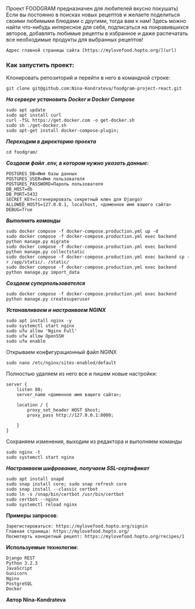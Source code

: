 Проект FOODGRAM предназначен для любителей вкусно покушать)
Если вы постоянно в поисках новых рецептов и желаете поделиться своими любимыми блюдами с другими, тогда вам к нам!
Здесь можно найти что-нибудь интересное для себя, подписаться на понравившихся авторов, добавлять любимые рецепты в избранное и даже распечатать все необходимые продукты для выбранных рецептов!

```
Адрес главной страницы сайта [https://mylovefood.hopto.org/](url)
```

### Как запустить проект:
Клонировать репозиторий и перейти в него в командной строке:
```
git clone git@github.com:Nina-Kondrateva/foodgram-project-react.git
```

***На сервере установить Docker и Docker Compose***
```
sudo apt update
sudo apt install curl
curl -fSL https://get.docker.com -o get-docker.sh
sudo sh ./get-docker.sh
sudo apt-get install docker-compose-plugin;
```

***Переходим в директорию проекта***
```
cd foodgram/
```

***Создаем файл .env, в котором нужно указать данные:***
```
POSTGRES_DB=Имя базы данных
POSTGRES_USER=Имя пользователя
POSTGRES_PASSWORD=Пароль пользователя
DB_HOST=db
DB_PORT=5432
SECRET_KEY=(сгенерировать секретный ключ для Django)
ALLOWED_HOSTS=127.0.0.1, localhost, <доменное имя вашего сайта>
DEBUG=True
```

***Выполнить команды***
```
sudo docker compose -f docker-compose.production.yml up -d
sudo docker compose -f docker-compose.production.yml exec backend python manage.py migrate
sudo docker compose -f docker-compose.production.yml exec backend python manage.py collectstatic
sudo docker compose -f docker-compose.production.yml exec backend cp -r /app/static/. /static/
sudo docker compose -f docker-compose.production.yml exec backend python manage.py import_data
```

***Создаем суперпользователся***
```
sudo docker compose -f docker-compose.production.yml exec backend python manage.py createsuperuser
```

***Устанавливаем и настраиваем NGINX***
```
sudo apt install nginx -y
sudo systemctl start nginx
sudo ufw allow 'Nginx Full'
sudo ufw allow OpenSSH
sudo ufw enable
```

Открываем конфигурационный файл NGINX
```
sudo nano /etc/nginx/sites-enabled/default
```
Полностью удаляем из него все и пишем новые настройки:
```
server {
    listen 80;
    server_name <доменное имя вашего сайта>;
    
    location / {
        proxy_set_header HOST $host;
        proxy_pass http://127.0.0.1:8000;

    }
}
```

Сохраняем изменения, выходим из редактора и выполняем команды
```
sudo nginx -t
sudo systemctl start nginx
```

***Настраиваем шифрование, получаем SSL-сертификат***
```
sudo apt install snapd
sudo snap install core; sudo snap refresh core
sudo snap install --classic certbot
sudo ln -s /snap/bin/certbot /usr/bin/certbot
sudo certbot --nginx
sudo systemctl reload nginx
```

**Примеры запросов**:
```
Зарегистироваться: https://mylovefood.hopto.org/signin
Главная страница: https://mylovefood.hopto.org/
Посмотерть конкретный рецепт: https://mylovefood.hopto.org/recipes/1
```

**Используемые технологии:**
```
Django REST
Python 3.2.3
JavaScript
Gunicorn
Nginx
PostgreSQL
Docker
```
**Автор Nina-Kondrateva**
